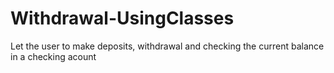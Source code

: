 # Withdrawal-UsingClasses
Let the user to make deposits, withdrawal and checking the current balance in a checking acount
